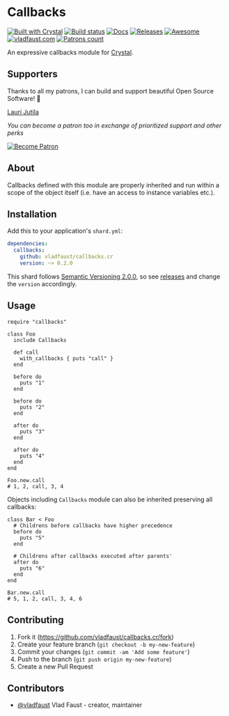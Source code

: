 # Callbacks

[![Built with Crystal](https://img.shields.io/badge/built%20with-crystal-000000.svg?style=flat-square)](https://crystal-lang.org/)
[![Build status](https://img.shields.io/travis/vladfaust/callbacks.cr/master.svg?style=flat-square)](https://travis-ci.org/vladfaust/callbacks.cr)
[![Docs](https://img.shields.io/badge/docs-available-brightgreen.svg?style=flat-square)](https://github.vladfaust.com/callbacks.cr)
[![Releases](https://img.shields.io/github/release/vladfaust/callbacks.cr.svg?style=flat-square)](https://github.com/vladfaust/callbacks.cr/releases)
[![Awesome](https://awesome.re/badge-flat2.svg)](https://github.com/veelenga/awesome-crystal)
[![vladfaust.com](https://img.shields.io/badge/style-.com-lightgrey.svg?longCache=true&style=flat-square&label=vladfaust&colorB=0a83d8)](https://vladfaust.com)
[![Patrons count](https://img.shields.io/badge/dynamic/json.svg?label=patrons&url=https://www.patreon.com/api/user/11296360&query=$.included[0].attributes.patron_count&style=flat-square&colorB=red&maxAge=86400)](https://www.patreon.com/vladfaust)

An expressive callbacks module for [Crystal](https://crystal-lang.org/).

## Supporters

Thanks to all my patrons, I can build and support beautiful Open Source Software! 🙏

[Lauri Jutila](https://github.com/ljuti)

*You can become a patron too in exchange of prioritized support and other perks*

[![Become Patron](https://vladfaust.com/img/patreon-small.svg)](https://www.patreon.com/vladfaust)

## About

Callbacks defined with this module are properly inherited and run within a scope of the object itself (i.e. have an access to instance variables etc.).

## Installation

Add this to your application's `shard.yml`:

```yaml
dependencies:
  callbacks:
    github: vladfaust/callbacks.cr
    version: ~> 0.2.0
```

This shard follows [Semantic Versioning 2.0.0](https://semver.org/), so see [releases](https://github.com/vladfaust/callbacks.cr/releases) and change the `version` accordingly.

## Usage

```crystal
require "callbacks"

class Foo
  include Callbacks

  def call
    with_callbacks { puts "call" }
  end

  before do
    puts "1"
  end

  before do
    puts "2"
  end

  after do
    puts "3"
  end

  after do
    puts "4"
  end
end

Foo.new.call
# 1, 2, call, 3, 4
```

Objects including `Callbacks` module can also be inherited preserving all callbacks:

```crystal
class Bar < Foo
  # Childrens before callbacks have higher precedence
  before do
    puts "5"
  end

  # Childrens after callbacks executed after parents'
  after do
    puts "6"
  end
end

Bar.new.call
# 5, 1, 2, call, 3, 4, 6
```

## Contributing

1. Fork it (<https://github.com/vladfaust/callbacks.cr/fork>)
2. Create your feature branch (`git checkout -b my-new-feature`)
3. Commit your changes (`git commit -am 'Add some feature'`)
4. Push to the branch (`git push origin my-new-feature`)
5. Create a new Pull Request

## Contributors

- [@vladfaust](https://github.com/vladfaust) Vlad Faust - creator, maintainer
